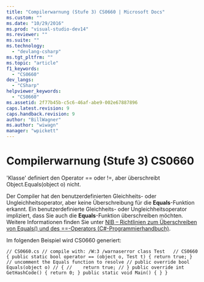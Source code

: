 ```yaml
---
title: "Compilerwarnung (Stufe 3) CS0660 | Microsoft Docs"
ms.custom: ""
ms.date: "10/29/2016"
ms.prod: "visual-studio-dev14"
ms.reviewer: ""
ms.suite: ""
ms.technology: 
  - "devlang-csharp"
ms.tgt_pltfrm: ""
ms.topic: "article"
f1_keywords: 
  - "CS0660"
dev_langs: 
  - "CSharp"
helpviewer_keywords: 
  - "CS0660"
ms.assetid: 2f77b45b-c5c6-46af-abe9-002e67887896
caps.latest.revision: 9
caps.handback.revision: 9
author: "BillWagner"
ms.author: "wiwagn"
manager: "wpickett"
---
```

# Compilerwarnung (Stufe 3) CS0660
'Klasse' definiert den Operator \=\= oder \!\=, aber überschreibt Object.Equals\(object o\) nicht.  
  
 Der Compiler hat den benutzerdefinierten Gleichheits\- oder Ungleichheitsoperator, aber keine Überschreibung für die **Equals**\-Funktion erkannt. Ein benutzerdefinierte Gleichheits\- oder Ungleichheitsoperator impliziert, dass Sie auch die **Equals**\-Funktion überschreiben möchten. Weitere Informationen finden Sie unter [NIB – Richtlinien zum Überschreiben von Equals\(\) und des \=\=\-Operators \(C\#\-Programmierhandbuch\)](http://msdn.microsoft.com/de-de/7e4c24c5-7693-4c45-88fb-ba5204fbcb20).  
  
 Im folgenden Beispiel wird CS0660 generiert:  
  
```  
// CS0660.cs // compile with: /W:3 /warnaserror class Test   // CS0660 { public static bool operator == (object o, Test t) { return true; } // uncomment the Equals function to resolve // public override bool Equals(object o) // { //    return true; // } public override int GetHashCode() { return 0; } public static void Main() { } }  
```